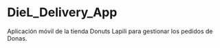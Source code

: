# DieL_Delivery_App
Aplicación móvil de la tienda Donuts Lapili para gestionar los pedidos de Donas.

